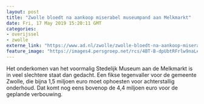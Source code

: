 ```yaml
---
layout: post
title: "Zwolle bloedt na aankoop miserabel museumpand aan Melkmarkt"
date: Fri, 17 May 2019 15:20:11 GMT
categories: 
- overijssel 
- zwolle 
externe_link: "https://www.ad.nl/zwolle/zwolle-bloedt-na-aankoop-miserabel-museumpand-aan-melkmarkt~ad548bd3/"
feature_image: "https://images4.persgroep.net/rcs/4BT-B-dpUbtRFrlw9naLeF6Adhs/diocontent/113719647/_fitwidth/400/?appId=21791a8992982cd8da851550a453bd7f&quality=0.7"
---
```


Het onderkomen van het voormalig Stedelijk Museum aan de Melkmarkt is in veel slechtere staat dan gedacht. Een fikse tegenvaller voor de gemeente Zwolle, die bijna 1,5 miljoen euro moet ophoesten voor achterstallig onderhoud. Dat komt nog eens bovenop de 4,4 miljoen euro voor de geplande verbouwing.
